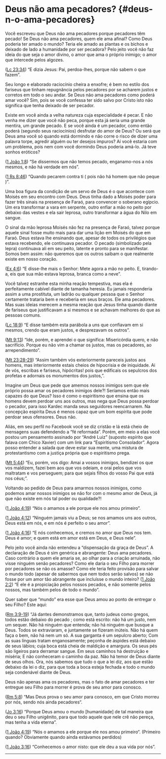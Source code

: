 # Deus não ama pecadores? {#deus-n-o-ama-pecadores}

Você escreveu que Deus não ama pecadores porque pecadores têm pecado! Se Deus não ama pecadores, quem ele ama afinal? Como Deus poderia ter amado o mundo? Teria ele amado as plantas e os bichos e deixado de lado a humanidade por ser pecadora? Pelo jeito você não faz ideia do que seja o amor divino, o amor que ama o próprio inimigo; o amor que intercede pelos algozes.

([Lc 23:34](http://bibliaonline.com.br/acf/lc/23/34)) “E dizia Jesus: Pai, perdoa-lhes, porque não sabem o que fazem”.

Seu longo e elaborado raciocínio cheira a enxofre; é bem no estilo dos fariseus que tinham repugnância pelos pecadores por se acharem justos e corretos em todo o seu andar. Se Deus não ama pecadores como poderá amar você? Sim, pois se você confessa ter sido salvo por Cristo isto não significa que tenha deixado de ser pecador.

Existe em você ainda a velha natureza cuja especialidade é pecar. E não venha me dizer que você não peca, porque esta já seria uma grande mentira, um grande pecado. E se você ainda é um pecador, como então poderá (segundo seus raciocínios) desfrutar do amor de Deus? Ou será que Deus ama você só quando está dormindo e não corre o risco de dizer uma palavra torpe, agredir alguém ou ter desejos impuros? Aí você estaria com um problema, pois nem com você dormindo Deus poderia amá-lo. Já teve sonhos eróticos?

([1 João 1:8](http://bibliaonline.com.br/acf/1jo/1/8)) “Se dissermos que não temos pecado, enganamo-nos a nós mesmos, e não há verdade em nós”.

([1 Rs 8:46](http://bibliaonline.com.br/acf/1rs/8/46)) “Quando pecarem contra ti ( pois não há homem que não peque )”.

Uma boa figura da condição de um servo de Deus é o que acontece com Moisés em seu encontro com Deus. Deus tinha dado a Moisés poder para fazer três sinais na presença de Faraó, para convencer o soberano egípcio. Um era transformar a vara em serpente, outro enfiar a mão no peito por debaixo das vestes e ela sair leprosa, outro transformar a água do Nilo em sangue.

O sinal da mão leprosa Moisés não fez na presença de Faraó, talvez porque aquele sinal fosse muito mais para dar uma lição em Moisés do que em Faraó. Deus estava lhe ensinando que, apesar de todos os privilégios que estava recebendo, ele continuava pecador. O pecado (simbolizado pela lepra) continuava ali em seu peito, latente e pronto para se manifestar. Somos bem assim: não queremos que os outros saibam o que realmente existe em nosso coração.

([Ex 4:6](http://bibliaonline.com.br/acf/ex/4/6)) “E disse-lhe mais o Senhor: Mete agora a mão no peito. E, tirando-a, eis que sua mão estava leprosa, branca como a neve”.

Você talvez estranhe esta minha reação tempestiva, mas ela é perfeitamente cabível diante de tamanha heresia. Eu jamais responderia assim a uma prostituta, um ladrão ou qualquer pessoa que o Senhor certamente trataria bem e receberia em seus braços. Ele ama pecadores. Mas suas ideias merecem a mesma reação que Jesus tinha quando diante de fariseus que justificavam a si mesmos e se achavam melhores do que as pessoas comuns.

([Lc 18:9](http://bibliaonline.com.br/acf/lc/18/9)) “E disse também esta parábola a uns que confiavam em si mesmos, crendo que eram justos, e desprezavam os outros”.

([Mt 9:13](http://bibliaonline.com.br/acf/mt/9/13)) “Ide, porém, e aprendei o que significa: Misericórdia quero, e não sacrifício. Porque eu não vim a chamar os justos, mas os pecadores, ao arrependimento”.

([Mt 23:28-29](http://bibliaonline.com.br/acf/mt/23/28-29)) “Assim também vós exteriormente pareceis justos aos homens, mas interiormente estais cheios de hipocrisia e de iniquidade. Ai de vós, escribas e fariseus, hipócritas! pois que edificais os sepulcros dos profetas e adornais os monumentos dos justos,”.

Imagine um Deus que pede que amemos nossos inimigos sem que ele próprio possa amar os pecadores inimigos dele?! Seríamos então mais capazes do que Deus? Isso é como o espiritismo que ensina que os homens devem perdoar uns aos outros, mas nega que Deus possa perdoar o pecador, para isso Kardec manda seus seguidores reencarnarem. Na concepção espírita Deus é menos capaz que um bom espírita que pode perdoar seus ofensores. Deus não.

Aliás, em seu perfil no Facebook você se diz cristão e lá está cheio de mensagens suas defendendo a “fé reformada”. Porém, em meio a elas você postou um pensamento assinado por “André Luiz” (suposto espírito que falava com Chico Xavier) com um link para “Espiritismo Consolador”. Agora posso entender a salada que deve estar sua mente, uma mistura de protestantismo com a justiça própria que o espiritismo prega.

([Mt 5:44](http://bibliaonline.com.br/acf/mt/5/44)) “Eu, porém, vos digo: Amai a vossos inimigos, bendizei os que vos maldizem, fazei bem aos que vos odeiam, e orai pelos que vos maltratam e vos perseguem; para que sejais filhos do vosso Pai que está nos céus;”.

Voltando ao pedido de Deus para amarmos nossos inimigos, como podemos amar nossos inimigos se não for com o mesmo amor de Deus, já que não existe em nós tal poder ou qualidade?!

([1 João 4:19](http://bibliaonline.com.br/acf/1jo/4/19)) “Nós o amamos a ele porque ele nos amou primeiro”.

([1 João 4:12](http://bibliaonline.com.br/acf/1jo/4/12)) “Ninguém jamais viu a Deus; se nos amamos uns aos outros, Deus está em nós, e em nós é perfeito o seu amor”.

([1 João 4:16](http://bibliaonline.com.br/acf/1jo/4/16)) “E nós conhecemos, e cremos no amor que Deus nos tem. Deus é amor; e quem está em amor está em Deus, e Deus nele”.

Pelo jeito você ainda não entendeu a “dispensação da graça de Deus”. A declaração de Deus é sim genérica e abrangente: Deus ama pecadores. Caso contrário a quem ele amaria se, ao olhar para a criação arruinada, não visse ninguém senão pecadores? Como ele daria o seu Filho para morrer por pecadores se não os amasse? Como ele teria feito provisão para salvar o mundo todo (apesar de sabermos que nem todos serão salvos) se não fosse por um amor tão abrangente que incluísse o mundo inteiro? ([1 João 2:2](http://bibliaonline.com.br/acf/1jo/2/2)) “E ele é a propiciação pelos nossos pecados, e não somente pelos nossos, mas também pelos de todo o mundo”.

Quer saber que “mundo” era esse que Deus amou ao ponto de entregar o seu Filho? Este aqui:

([Rm 3:9-19](http://bibliaonline.com.br/acf/rm/3/9-19)) “Já dantes demonstramos que, tanto judeus como gregos, todos estão debaixo do pecado ; como está escrito: não há um justo, nem um sequer. Não há ninguém que entenda; não há ninguém que busque a Deus. Todos se extraviaram, e juntamente se fizeram inúteis. Não há quem faça o bem, não há nem um só. A sua garganta é um sepulcro aberto; Com as suas línguas tratam enganosamente; peçonha de áspides está debaixo de seus lábios; cuja boca está cheia de maldição e amargura. Os seus pés são ligeiros para derramar sangue. Em seus caminhos há destruição e miséria; E não conheceram o caminho da paz. Não há temor de Deus diante de seus olhos. Ora, nós sabemos que tudo o que a lei diz, aos que estão debaixo da lei o diz, para que toda a boca esteja fechada e todo o mundo seja condenável diante de Deus.

Deus não apenas ama os pecadores, mas o fato de amar pecadores e ter entregue seu Filho para morrer é prova de seu amor para conosco.

([Rm 5:8](http://bibliaonline.com.br/acf/rm/5/8)) “Mas Deus prova o seu amor para conosco, em que Cristo morreu por nós, sendo nós ainda pecadores“.

([Jo 3:16](http://bibliaonline.com.br/acf/jo/3/16)) “Porque Deus amou o mundo [humanidade] de tal maneira que deu o seu Filho unigênito, para que todo aquele que nele crê não pereça, mas tenha a vida eterna”.

([1 João 4:19](http://bibliaonline.com.br/acf/1jo/4/19)) “Nós o amamos a ele porque ele nos amou primeiro“. (Primeiro quando? Obviamente quando ainda estávamos perdidos)

([1 João 3:16](http://bibliaonline.com.br/acf/1jo/3/16)) “Conhecemos o amor nisto: que ele deu a sua vida por nós”.

*****